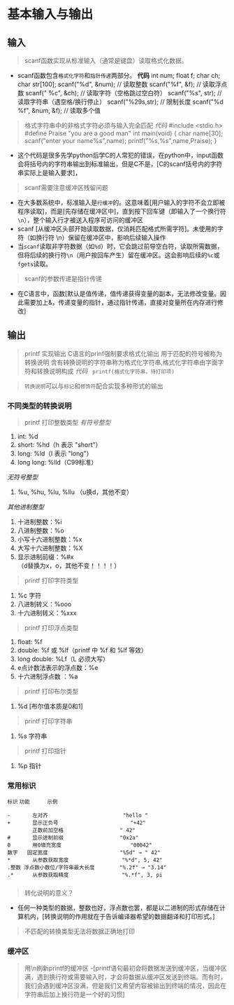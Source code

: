 # 基本输入与输出
## 输入
> scanf函数实现从标准输入（通常是键盘）读取格式化数据。
- scanf函数包含`格式化字符`和`指针传递`两部分。
**代码**
                        int num;
                        float f;
                        char ch;
                        char str[100];
                        scanf("%d", &num);        // 读取整数
                        scanf("%f", &f);          // 读取浮点数
                        scanf(" %c", &ch);        // 读取字符（空格跳过空白符）
                        scanf("%s", str);         // 读取字符串（遇空格/换行停止）
                        scanf("%29s,str);         // 限制长度
                        scanf("%d %f", &num, &f); // 读取多个值
> 格式字符串中的非格式字符必须与输入完全匹配
*代码*
                        #include <stdio.h>
                        #define Praise "you are a good man"
                        int main(void)
                        {
                            char name[30];
                            scanf("enter your name%s",name);
                            printf("%s,%s",name,Praise);
                        }
- 这个代码是很多先学python后学C的人常犯的错误，在python中，input函数会将括号内的字符串输出到标准输出，但是C不是，[C的scanf括号内的字符串实际上是输入要求]，
> scanf需要注意缓冲区残留问题
- 在大多数系统中，标准输入是`行缓冲`的。这意味着[用户输入的字符不会立即被程序读取]，而是[先存储在缓冲区中]，直到按下回车键（即输入了一个换行符`\n`），整个输入行才被送入程序可访问的缓冲区
- scanf [从缓冲区头部开始读取数据，仅消耗匹配格式所需字符]。未使用的字符（如换行符 \n）保留在缓冲区中，影响后续输入操作
- 当`scanf`读取非字符数据（如`%d`）时，它会跳过前导空白符，读取所需数据，但将后续的换行符`\n`（用户按回车产生）留在缓冲区。这会影响后续的`%c`或`fgets`读取。
> scanf的参数传递是指针传递
- 在C语言中，函数[默认是值传递，值传递获得变量的副本，无法修改变量。因此需要加上&，传递变量的指针，通过指针传递，直接对变量所在内存进行修改]

## 输出
> printf 实现输出
> C语言的prinf强制要求格式化输出
> 用于匹配的符号被称为转换说明
> 含有转换说明的字符串称为格式化字符串,格式化字符串由字面字符和转换说明构成
*代码*
                        ` printf(格式化字符串，待打印项)`

> `转换说明`可以与`标记`和`修饰符`配合实现多种形式的输出

### 不同类型的转换说明
> printf 打印整数类型
*有符号整型*
1. int: %d 
2. short: %hd（h 表示 "short"）
3. long: %ld（l 表示 "long"）
4. long long: %lld（C99标准）

*无符号整型*
1. %u, %hu, %lu, %llu
（u换d，其他不变）

*其他进制整型*
1. 十进制整数：%i
2. 八进制整数：%o 
3. 小写十六进制整数：%x
4. 大写十六进制整数：%X
5. 显示进制前缀：%#x 	
（d替换为x，o，其他不变！！！！）
> printf 打印字符类型

1. %c 字符
2. 八进制转义：%ooo
3. 十六进制转义：%xxx

> printf 打印浮点类型
1. float: %f
2. double: %f 或 %lf（printf 中 %f 和 %lf 等效）
3. long double: %Lf（L 必须大写）
4. e点计数法表示的浮点数：%e
5. 十六进制浮点数 ：%a

> printf 打印布尔类型
1. %d [布尔值本质是0和1]   

> printf 打印字符串
1. %s 字符串

> printf 打印指针
1. %p 指针

### 常用标识
`标识`	 `功能	 `                      `示例`
```
-	    左对齐	                       "hello "
+	    显示正负号	                    "+42"
        正数前加空格	                " 42"
#	    显示进制前缀	                "0x2a"  
0	    用0填充宽度	                    "00042"
数字	 固定宽度	                    "%5d" → " 42"
*	    从参数获取宽度	                "%*d", 5, 42"
.整数	浮点数小数位/字符串最大长度	      "%.2f" → "3.14"
.*	    从参数获取精度	                "%.*f", 3, pi
```
### 
> 转化说明的意义？
- 任何一种类型的数据，整数也好，浮点数也罢，都是以二进制的形式存储在计算机内，[转换说明的作用就在于告诉编译器希望的数据翻译和打印形式。]
> 不匹配的转换类型无法将数据正确地打印
### 缓冲区
> 用\n刷新printf的缓冲区
-[printf语句最初会将数据发送到缓冲区，当缓冲区满，遇到换行符或需要输入时，才会将数据从缓冲区发送到终端。而有时，我们会遇到缓冲区没满，但是我们又希望内容被输出到终端的情况，因此在字符串后加上换行符是一个好的习惯] 